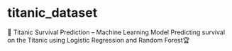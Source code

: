# titanic_dataset
🚀 Titanic Survival Prediction – Machine Learning Model  Predicting survival on the Titanic using Logistic Regression and Random Forest🏆
